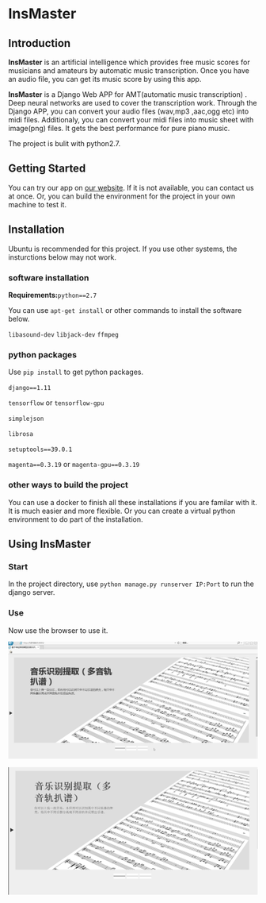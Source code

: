 # InsMaster

## Introduction

**InsMaster** is an artificial intelligence which provides free music scores for musicians and amateurs by automatic music transcription. Once you have an audio file, you can get its music score by using this app. 

**InsMaster** is a Django Web APP for AMT(automatic music transcription) . Deep neural networks are used to cover the transcription work. Through the Django APP, you can convert your audio files (wav,mp3 ,aac,ogg etc)  into midi files. Additionaly, you can convert your midi files into music sheet with image(png)  files. It gets the best performance for pure piano music.

The  project is bulit with python2.7.

## Getting Started

You can try our app on  [our website](140.143.208.38:8010). If it is not available, you can contact us at once. Or, you can build the environment for the project in your own machine to test it.

## Installation

Ubuntu is recommended for this project. If you use other systems, the insturctions below may not work.

### software installation

**Requirements:**`python==2.7`

You can use `apt-get install` or other commands to install the software below.

`libasound-dev`
`libjack-dev`
`ffmpeg`

### python packages

Use `pip install` to get python packages.

`django==1.11`

`tensorflow` or `tensorflow-gpu`

`simplejson`

`librosa`

`setuptools==39.0.1`

`magenta==0.3.19` or `magenta-gpu==0.3.19`

### other ways to build the project

You can use a docker to finish all these installations if you are familar with it. It is much easier and more flexible. Or you can create a virtual python environment to do part of the installation.

## Using InsMaster

### Start

In the project directory, use `python manage.py runserver IP:Port` to run the django server.

### Use

Now use the browser to use it.

![](https://github.com/LegendFC/InsMaster/raw/master/image/luping.gif)

![](https://github.com/LegendFC/InsMaster/raw/master/image/1.png)


